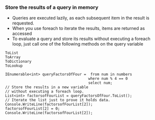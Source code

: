 ### Store the results of a query in memory
- Queries are executed lazily, as each subsequent item in the result is requested. 
- When you use foreach to iterate the results, items are returned as accessed
- To evaluate a query and store its results without executing a foreach loop, just call one of the following methods on the query variable
```
ToList 
ToArray 
ToDictionary 
ToLookup
```
```
IEnumerable<int> queryFactorsOfFour =  from num in numbers            
                                      where num % 4 == 0            
                                      select num;
// Store the results in a new variable        
// without executing a foreach loop.        
List<int> factorsofFourList = queryFactorsOfFour.ToList();
// Iterate the list just to prove it holds data.        
Console.WriteLine(factorsofFourList[2]);        
factorsofFourList[2] = 0;        
Console.WriteLine(factorsofFourList[2]);

```
